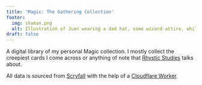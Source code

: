 ```yaml
---
title: 'Magic: The Gathering Collection'
footer:
  img: shaman.png
  alt: Illustration of Juan wearing a dad hat, some wizard attire, while running with scrolls on his hands.
draft: false
---
```


A digital library of my personal Magic collection. I mostly collect the creepiest cards I come across or anything of note that [Rhystic Studies](https://www.youtube.com/c/RhysticStudies) talks about.

All data is sourced from [Scryfall](https://scryfall.com) with the help of a [Cloudflare Worker](https://github.com/fourjuaneight/mtg).
